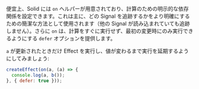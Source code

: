 便宜上、Solid には `on` ヘルパーが用意されており、計算のための明示的な依存関係を設定できます。これは主に、どの Signal を追跡するかをより明確にするための簡潔な方法として使用されます（他の Signal が読み込まれていても追跡しません）。さらに `on` は、計算をすぐに実行せず、最初の変更時にのみ実行できるようにする `defer` オプションを提供します。

`a` が更新されたときだけ Effect を実行し、値が変わるまで実行を延期するようにしてみましょう:

```js
createEffect(on(a, (a) => {
  console.log(a, b());
}, { defer: true }));
```
